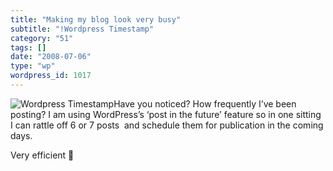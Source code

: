 ```yaml
---
title: "Making my blog look very busy"
subtitle: "!Wordpress Timestamp"
category: "51"
tags: []
date: "2008-07-06"
type: "wp"
wordpress_id: 1017
---
```

![Wordpress Timestamp](https://i0.wp.com/s3.media.squarespace.com/production/1075723/12829350/wp-content/uploads/imagewell//timestamp.jpg?w=584)Have you noticed? How frequently I’ve been posting?
I am using WordPress’s ‘post in the future’ feature so in one sitting I can rattle off 6 or 7 posts  and schedule them for publication in the coming days.

Very efficient 🙂